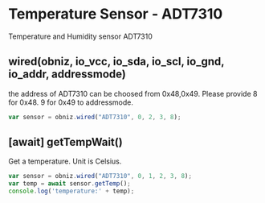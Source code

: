 # Temperature Sensor - ADT7310
Temperature and Humidity sensor ADT7310

## wired(obniz, io_vcc, io_sda, io_scl, io_gnd, io_addr, addressmode)
the address of ADT7310 can be choosed from 0x48,0x49.
Please provide 8 for 0x48. 9 for 0x49 to addressmode.
```javascript
var sensor = obniz.wired("ADT7310", 0, 2, 3, 8);
```
## [await] getTempWait()
Get a temperature. Unit is Celsius.

```javascript
var sensor = obniz.wired("ADT7310", 0, 1, 2, 3, 8);
var temp = await sensor.getTemp();
console.log('temperature:' + temp);
```
